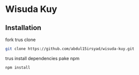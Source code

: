 # Wisuda Kuy
## Installation

fork trus clone

```bash
git clone https://github.com/abdul15irsyad/wisuda-kuy.git
```

trus install dependencies pake npm

```bash
npm install
```